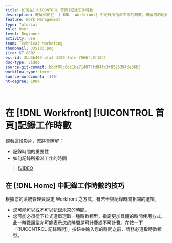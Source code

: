 ```yaml
---
title: 如何在[!UICONTROL 首頁]記錄工作時數
description: 瞭解如何在  [!DNL  Workfront] 中記錄所指派工作的時數。瞭解您的組織為什麼可能要求記錄工作時間。
feature: Work Management
type: Tutorial
role: User
level: Beginner
activity: use
team: Technical Marketing
thumbnail: 335103.png
jira: KT-8802
exl-id: 3bd3b403-bfa3-4120-8afe-7566fc8f184f
doc-type: video
source-git-commit: bbdf99c6bc1be714077fd94fc3f8325394de36b3
workflow-type: tm+mt
source-wordcount: '140'
ht-degree: 100%

---
```


# 在 [!DNL Workfront] [!UICONTROL 首頁]記錄工作時數

觀看這段影片，您將會瞭解：

* 記錄時間的重要性
* 如何記錄所指派工作的時間

>[!VIDEO](https://video.tv.adobe.com/v/335103/?quality=12&learn=on&enablevpops=1)

## 在 [!DNL Home] 中記錄工作時數的技巧

根據您的系統管理員設定 Workfront 之方式，有若干與記錄時間相關的選項。

* 您可能可以或不可以記錄未來的時間。
* 您可能必須從下拉式選單選取一種時數類型，指定更加具體的時間使用方式。此一時數類型亦可能表示您的時間是可計費或不可計費。在按一下「[!UICONTROL 記錄時間]」按鈕並輸入您的時間之前，請務必選取時數類型。

<!--
learn more URLs
-->
